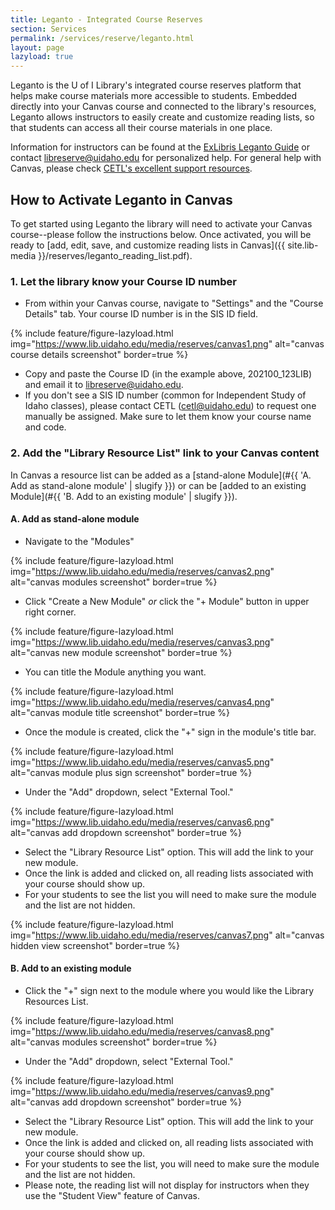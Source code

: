 ```yaml
---
title: Leganto - Integrated Course Reserves
section: Services
permalink: /services/reserve/leganto.html
layout: page
lazyload: true
---
```


Leganto is the U of I Library's integrated course reserves platform that helps make course materials more accessible to students.
Embedded directly into your Canvas course and connected to the library's resources, Leganto allows instructors to easily create and customize reading lists, so that students can access all their course materials in one place.

Information for instructors can be found at the [ExLibris Leganto Guide](https://exlibris.libguides.com/c.php?g=1004425&p=9997893) or contact [libreserve@uidaho.edu](mailto:libreserve@uidaho.edu) for personalized help.
For general help with Canvas, please check [CETL's excellent support resources](https://www.webpages.uidaho.edu/cetl/canvas-support.asp).

## How to Activate Leganto in Canvas

To get started using Leganto the library will need to activate your Canvas course--please follow the instructions below.
Once activated, you will be ready to [add, edit, save, and customize reading lists in Canvas]({{ site.lib-media }}/reserves/leganto_reading_list.pdf).

### 1. Let the library know your Course ID number

- From within your Canvas course, navigate to "Settings" and the "Course Details" tab. Your course ID number is in the SIS ID field. 

{% include feature/figure-lazyload.html img="https://www.lib.uidaho.edu/media/reserves/canvas1.png" alt="canvas course details screenshot" border=true %}

- Copy and paste the Course ID (in the example above, 202100_123LIB) and email it to <libreserve@uidaho.edu>.
- If you don't see a SIS ID number (common for Independent Study of Idaho classes), please contact CETL (<cetl@uidaho.edu>) to request one manually be assigned. Make sure to let them know your course name and code. 

### 2. Add the "Library Resource List" link to your Canvas content

In Canvas a resource list can be added as a [stand-alone Module](#{{ 'A. Add as stand-alone module' | slugify }}) or can be [added to an existing Module](#{{ 'B. Add to an existing module' | slugify }}). 

#### A. Add as stand-alone module

- Navigate to the "Modules"

{% include feature/figure-lazyload.html img="https://www.lib.uidaho.edu/media/reserves/canvas2.png" alt="canvas modules screenshot" border=true %}

- Click "Create a New Module" *or* click the "+ Module" button in upper right corner.

{% include feature/figure-lazyload.html img="https://www.lib.uidaho.edu/media/reserves/canvas3.png" alt="canvas new module screenshot" border=true %}

- You can title the Module anything you want.

{% include feature/figure-lazyload.html img="https://www.lib.uidaho.edu/media/reserves/canvas4.png" alt="canvas module title screenshot" border=true %}

- Once the module is created, click the "+" sign in the module's title bar.

{% include feature/figure-lazyload.html img="https://www.lib.uidaho.edu/media/reserves/canvas5.png" alt="canvas module plus sign screenshot" border=true %}

- Under the "Add" dropdown, select "External Tool."

{% include feature/figure-lazyload.html img="https://www.lib.uidaho.edu/media/reserves/canvas6.png" alt="canvas add dropdown screenshot" border=true %}

- Select the "Library Resource List" option. This will add the link to your new module. 
- Once the link is added and clicked on, all reading lists associated with your course should show up.
- For your students to see the list you will need to make sure the module and the list are not hidden.

{% include feature/figure-lazyload.html img="https://www.lib.uidaho.edu/media/reserves/canvas7.png" alt="canvas hidden view screenshot" border=true %}

#### B. Add to an existing module

- Click the "+" sign next to the module where you would like the Library Resources List.

{% include feature/figure-lazyload.html img="https://www.lib.uidaho.edu/media/reserves/canvas8.png" alt="canvas modules screenshot" border=true %}

- Under the "Add" dropdown, select "External Tool."

{% include feature/figure-lazyload.html img="https://www.lib.uidaho.edu/media/reserves/canvas9.png" alt="canvas add dropdown screenshot" border=true %}

- Select the "Library Resource List" option. This will add the link to your new module. 
- Once the link is added and clicked on, all reading lists associated with your course should show up. 
- For your students to see the list, you will need to make sure the module and the list are not hidden.
- Please note, the reading list will not display for instructors when they use the "Student View" feature of Canvas.
